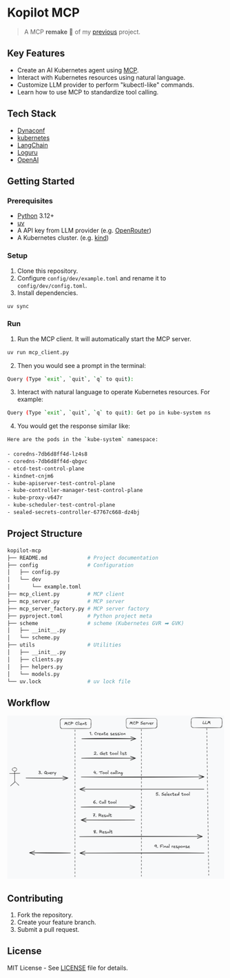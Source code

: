 # Kopilot MCP

> A MCP **remake** 🔧 of my [previous](https://github.com/KokoiRuby/k8s-copilot) project.

## Key Features

- Create an AI Kubernetes agent using [MCP](https://github.com/modelcontextprotocol).
- Interact with Kubernetes resources using natural language.
- Customize LLM provider to perform "kubectl-like" commands.
- Learn how to use MCP to standardize tool calling.

## Tech Stack

- [Dynaconf](https://dynaconf.com/)
- [kubernetes](https://github.com/kubernetes-client/python)
- [LangChain](https://www.langchain.com/)
- [Loguru](https://github.com/Delgan/loguru)
- [OpenAI](https://openai.com/)

## Getting Started

### Prerequisites

- [Python](https://www.python.org/downloads/) 3.12+
- [uv](https://docs.astral.sh/uv/)
- A API key from LLM provider (e.g. [OpenRouter](https://openrouter.ai/))
- A Kubernetes cluster. (e.g. [kind](https://kind.sigs.k8s.io/))

### Setup

1. Clone this repository.
2. Configure `config/dev/example.toml` and rename it to `config/dev/config.toml`.
3. Install dependencies.

```bash
uv sync
```

### Run

1. Run the MCP client. It will automatically start the MCP server.

```bash
uv run mcp_client.py
```

2. Then you would see a prompt in the terminal:

```bash
Query (Type `exit`, `quit`, `q` to quit):
```

3. Interact with natural language to operate Kubernetes resources. For example:

```bash
Query (Type `exit`, `quit`, `q` to quit): Get po in kube-system ns
```

4. You would get the response similar like:

```bash
Here are the pods in the `kube-system` namespace:

- coredns-7db6d8ff4d-lz4s8
- coredns-7db6d8ff4d-qbgvc
- etcd-test-control-plane
- kindnet-cnjm6
- kube-apiserver-test-control-plane
- kube-controller-manager-test-control-plane
- kube-proxy-v647r
- kube-scheduler-test-control-plane
- sealed-secrets-controller-67767c668-dz4bj
```

## Project Structure

```bash
kopilot-mcp
├── README.md             # Project documentation
├── config                # Configuration
│   ├── config.py
│   └── dev
│       └── example.toml
├── mcp_client.py         # MCP client
├── mcp_server.py         # MCP server
├── mcp_server_factory.py # MCP server factory
├── pyproject.toml        # Python project meta
├── scheme                # scheme (Kubernetes GVR ➡ GVK)
│   ├── __init__.py
│   └── scheme.py
├── utils                 # Utilities
│   ├── __init__.py
│   ├── clients.py
│   ├── helpers.py
│   └── models.py
└── uv.lock               # uv lock file
```

## Workflow

![image](./assets/attachments/workflow.png)

## Contributing

1. Fork the repository.
2. Create your feature branch.
3. Submit a pull request.

## License

MIT License - See [LICENSE](https://github.com/bitswired/demos/blob/main/projects/introduction-to-mcp-with-sql-agent/LICENSE) file for details.
